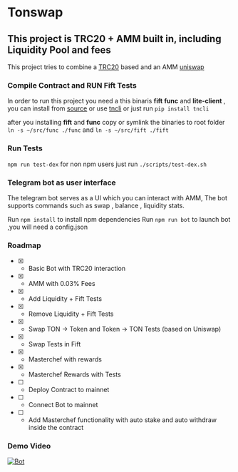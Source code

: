 # Tonswap

## This project is TRC20 + AMM built in, including Liquidity Pool and fees
This project tries to combine a [TRC20](https://github.com/cod1ng-studio/TRC20) based and an AMM [uniswap](https://github.com/Uniswap/v2-core) 

### Compile Contract and RUN Fift Tests
In order to run this project you need a this binaris **fift** **func** and **lite-client** , you can install from [source](https://ton.org/docs/#/howto/getting-started) or use [tncli](https://github.com/disintar/tncli) or just run `pip install tncli` 

after you installing **fift** and **func** copy or symlink the binaries to root folder `ln -s ~/src/func ./func` and `ln -s ~/src/fift ./fift`

### Run Tests
`npm run test-dex`  for non npm users just run `./scripts/test-dex.sh`

### Telegram bot as user interface
The telegram bot serves as a UI which you can interact with AMM, The bot supports commands such as swap , balance , liquidity stats.

Run `npm install` to install npm dependencies
Run `npm run bot` to launch bot ,you will need a config.json


### Roadmap

- [X] - Basic Bot with TRC20 interaction
- [X] - AMM with 0.03% Fees 
- [X] - Add Liquidity + Fift Tests
- [X] - Remove Liquidity + Fift Tests
- [X] - Swap TON -> Token and Token -> TON Tests (based on Uniswap)
- [X] - Swap Tests in Fift
- [X] - Masterchef with rewards 
- [X] - Masterchef Rewards with Tests 
- [ ] - Deploy Contract to mainnet
- [ ] - Connect Bot to mainnet
- [ ] - Add Masterchef functionality with auto stake and auto withdraw inside the contract

### Demo Video
[![Bot](https://i.ibb.co/cDtCYFd/Group-25.png)](https://drive.google.com/file/d/1m3QnCtsUbTdbuAq2_Y7D2l1tr-6kibM2/view?usp=sharing)